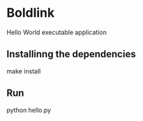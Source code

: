 # Boldlink
Hello World executable application

## Installinng the dependencies 
make install

## Run
python hello.py